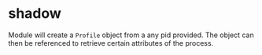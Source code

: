 shadow
======

Module will create a `Profile` object from a any pid provided.  The object can
then be referenced to retrieve certain attributes of the process.
